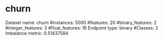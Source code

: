 # churn
Dataset name: churn
#instances: 5000
#features: 20
  #binary_features: 2
  #integer_features: 2
  #float_features: 16
Endpoint type: binary
#Classes: 2
Imbalance metric: 0.51437584
